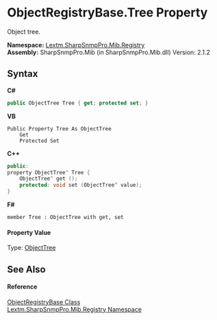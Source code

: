 # ObjectRegistryBase.Tree Property 
 

Object tree.

**Namespace:**&nbsp;<a href="N_Lextm_SharpSnmpPro_Mib_Registry">Lextm.SharpSnmpPro.Mib.Registry</a><br />**Assembly:**&nbsp;SharpSnmpPro.Mib (in SharpSnmpPro.Mib.dll) Version: 2.1.2

## Syntax

**C#**<br />
``` C#
public ObjectTree Tree { get; protected set; }
```

**VB**<br />
``` VB
Public Property Tree As ObjectTree
	Get
	Protected Set
```

**C++**<br />
``` C++
public:
property ObjectTree^ Tree {
	ObjectTree^ get ();
	protected: void set (ObjectTree^ value);
}
```

**F#**<br />
``` F#
member Tree : ObjectTree with get, set

```


#### Property Value
Type: <a href="T_Lextm_SharpSnmpPro_Mib_Registry_ObjectTree">ObjectTree</a>

## See Also


#### Reference
<a href="T_Lextm_SharpSnmpPro_Mib_Registry_ObjectRegistryBase">ObjectRegistryBase Class</a><br /><a href="N_Lextm_SharpSnmpPro_Mib_Registry">Lextm.SharpSnmpPro.Mib.Registry Namespace</a><br />